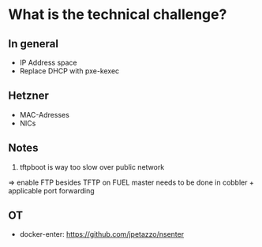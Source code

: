 # What is the technical challenge?

## In general

* IP Address space
* Replace DHCP with pxe-kexec

## Hetzner

* MAC-Adresses
* NICs

## Notes

1. tftpboot is way too slow over public network
 
=> enable FTP besides TFTP on FUEL master
needs to be done in cobbler + applicable port forwarding

## OT

* docker-enter: https://github.com/jpetazzo/nsenter
 
